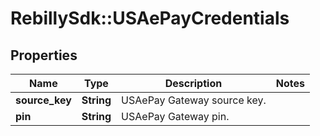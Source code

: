 # RebillySdk::USAePayCredentials

## Properties
Name | Type | Description | Notes
------------ | ------------- | ------------- | -------------
**source_key** | **String** | USAePay Gateway source key. | 
**pin** | **String** | USAePay Gateway pin. | 


